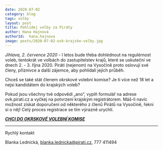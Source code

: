 ```yaml
---
date: 2020-07-02
category: blog
tags: volby 
layout: post
title: Pohlídej volby za Piráty
author: Hana Hajnová
authorId:  hana.hajnova
image: posts/2020-07-02-ovk-krajske-volby.jpg	
---
```


*Jihlava, 2. července 2020* -  I letos bude třeba dohlédnout na regulérnost voleb, tentokrát ve volbách do zastupitelstev krajů, které se uskuteční ve dnech 2. - 3. října 2020. Piráti (nejenom) na Vysočině proto oslovují své členy, příznivce a další zájemce, aby pohlídali jejich průběh.

Chceš se také stát členem okrskové volební komise? Je ti více než 18 let a nejsi kandidátem do krajských voleb?

Pokud jsou všechny tvé odpovědi „ano“, vyplň formulář na adrese ovk.pirati.cz a vyčkej na potvrzení krajským registrátorem. Máš-li navíc možnost získat doporučení od některého z členů Pirátů na Vysočině, řekni si o něj! Celý proces registrace se tím výrazně urychlí.

***[CHCI DO OKRSKOVÉ VOLEBNÍ KOMISE](https://ovk.pirati.cz)***

---

Rychlý kontakt

Blanka Lednická, <blanka.lednicka@pirati.cz>, 777 411494

